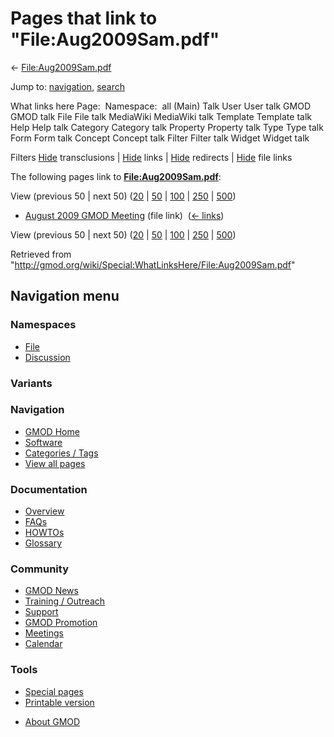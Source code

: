 <div id="mw-page-base" class="noprint">

</div>

<div id="mw-head-base" class="noprint">

</div>

<div id="content" class="mw-body" role="main">

<span id="top"></span>

<div id="mw-js-message" style="display:none;">

</div>



# <span dir="auto">Pages that link to "File:Aug2009Sam.pdf"</span>

<div id="bodyContent">

<div id="contentSub">

← [File:Aug2009Sam.pdf](/wiki/File:Aug2009Sam.pdf "File:Aug2009Sam.pdf")

</div>

<div id="jump-to-nav" class="mw-jump">

Jump to: [navigation](#mw-navigation), [search](#p-search)

</div>

<div id="mw-content-text">

What links here Page:  Namespace:  all (Main) Talk User User talk GMOD
GMOD talk File File talk MediaWiki MediaWiki talk Template Template talk
Help Help talk Category Category talk Property Property talk Type Type
talk Form Form talk Concept Concept talk Filter Filter talk Widget
Widget talk

Filters
[Hide](/mediawiki/index.php?title=Special:WhatLinksHere/File:Aug2009Sam.pdf&hidetrans=1 "Special:WhatLinksHere/File:Aug2009Sam.pdf")
transclusions \|
[Hide](/mediawiki/index.php?title=Special:WhatLinksHere/File:Aug2009Sam.pdf&hidelinks=1 "Special:WhatLinksHere/File:Aug2009Sam.pdf")
links \|
[Hide](/mediawiki/index.php?title=Special:WhatLinksHere/File:Aug2009Sam.pdf&hideredirs=1 "Special:WhatLinksHere/File:Aug2009Sam.pdf")
redirects \|
[Hide](/mediawiki/index.php?title=Special:WhatLinksHere/File:Aug2009Sam.pdf&hideimages=1 "Special:WhatLinksHere/File:Aug2009Sam.pdf")
file links

The following pages link to
**[File:Aug2009Sam.pdf](/wiki/File:Aug2009Sam.pdf "File:Aug2009Sam.pdf")**:

View (previous 50 \| next 50)
([20](/mediawiki/index.php?title=Special:WhatLinksHere/File:Aug2009Sam.pdf&limit=20 "Special:WhatLinksHere/File:Aug2009Sam.pdf")
\|
[50](/mediawiki/index.php?title=Special:WhatLinksHere/File:Aug2009Sam.pdf&limit=50 "Special:WhatLinksHere/File:Aug2009Sam.pdf")
\|
[100](/mediawiki/index.php?title=Special:WhatLinksHere/File:Aug2009Sam.pdf&limit=100 "Special:WhatLinksHere/File:Aug2009Sam.pdf")
\|
[250](/mediawiki/index.php?title=Special:WhatLinksHere/File:Aug2009Sam.pdf&limit=250 "Special:WhatLinksHere/File:Aug2009Sam.pdf")
\|
[500](/mediawiki/index.php?title=Special:WhatLinksHere/File:Aug2009Sam.pdf&limit=500 "Special:WhatLinksHere/File:Aug2009Sam.pdf"))

- [August 2009 GMOD
  Meeting](/wiki/August_2009_GMOD_Meeting "August 2009 GMOD Meeting")
  (file link) ‎ <span class="mw-whatlinkshere-tools">([←
  links](/mediawiki/index.php?title=Special:WhatLinksHere&target=August+2009+GMOD+Meeting "Special:WhatLinksHere"))</span>

View (previous 50 \| next 50)
([20](/mediawiki/index.php?title=Special:WhatLinksHere/File:Aug2009Sam.pdf&limit=20 "Special:WhatLinksHere/File:Aug2009Sam.pdf")
\|
[50](/mediawiki/index.php?title=Special:WhatLinksHere/File:Aug2009Sam.pdf&limit=50 "Special:WhatLinksHere/File:Aug2009Sam.pdf")
\|
[100](/mediawiki/index.php?title=Special:WhatLinksHere/File:Aug2009Sam.pdf&limit=100 "Special:WhatLinksHere/File:Aug2009Sam.pdf")
\|
[250](/mediawiki/index.php?title=Special:WhatLinksHere/File:Aug2009Sam.pdf&limit=250 "Special:WhatLinksHere/File:Aug2009Sam.pdf")
\|
[500](/mediawiki/index.php?title=Special:WhatLinksHere/File:Aug2009Sam.pdf&limit=500 "Special:WhatLinksHere/File:Aug2009Sam.pdf"))

</div>

<div class="printfooter">

Retrieved from
"<http://gmod.org/wiki/Special:WhatLinksHere/File:Aug2009Sam.pdf>"

</div>

<div id="catlinks" class="catlinks catlinks-allhidden">

</div>

<div class="visualClear">

</div>

</div>

</div>

<div id="mw-navigation">

## Navigation menu

<div id="mw-head">



<div id="left-navigation">

<div id="p-namespaces" class="vectorTabs" role="navigation"
aria-labelledby="p-namespaces-label">

### Namespaces

- <span id="ca-nstab-image"><a href="/wiki/File:Aug2009Sam.pdf" accesskey="c"
  title="View the file page [c]">File</a></span>
- <span id="ca-talk"><a
  href="/mediawiki/index.php?title=File_talk:Aug2009Sam.pdf&amp;action=edit&amp;redlink=1"
  accesskey="t"
  title="Discussion about the content page [t]">Discussion</a></span>

</div>

<div id="p-variants" class="vectorMenu emptyPortlet" role="navigation"
aria-labelledby="p-variants-label">

### 

### Variants[](#)

<div class="menu">

</div>

</div>

</div>

<div id="right-navigation">





</div>



</div>

</div>

</div>

<div id="mw-panel">

<div id="p-logo" role="banner">

<a href="/wiki/Main_Page"
style="background-image: url(http://gmod.org/images/GMOD-cogs.png);"
title="Visit the main page"></a>

</div>

<div id="p-Navigation" class="portal" role="navigation"
aria-labelledby="p-Navigation-label">

### Navigation

<div class="body">

- <span id="n-GMOD-Home">[GMOD Home](/wiki/Main_Page)</span>
- <span id="n-Software">[Software](/wiki/GMOD_Components)</span>
- <span id="n-Categories-.2F-Tags">[Categories /
  Tags](/wiki/Categories)</span>
- <span id="n-View-all-pages">[View all
  pages](/wiki/Special:AllPages)</span>

</div>

</div>

<div id="p-Documentation" class="portal" role="navigation"
aria-labelledby="p-Documentation-label">

### Documentation

<div class="body">

- <span id="n-Overview">[Overview](/wiki/Overview)</span>
- <span id="n-FAQs">[FAQs](/wiki/Category:FAQ)</span>
- <span id="n-HOWTOs">[HOWTOs](/wiki/Category:HOWTO)</span>
- <span id="n-Glossary">[Glossary](/wiki/Glossary)</span>

</div>

</div>

<div id="p-Community" class="portal" role="navigation"
aria-labelledby="p-Community-label">

### Community

<div class="body">

- <span id="n-GMOD-News">[GMOD News](/wiki/GMOD_News)</span>
- <span id="n-Training-.2F-Outreach">[Training /
  Outreach](/wiki/Training_and_Outreach)</span>
- <span id="n-Support">[Support](/wiki/Support)</span>
- <span id="n-GMOD-Promotion">[GMOD
  Promotion](/wiki/GMOD_Promotion)</span>
- <span id="n-Meetings">[Meetings](/wiki/Meetings)</span>
- <span id="n-Calendar">[Calendar](/wiki/Calendar)</span>

</div>

</div>

<div id="p-tb" class="portal" role="navigation"
aria-labelledby="p-tb-label">

### Tools

<div class="body">

- <span id="t-specialpages"><a href="/wiki/Special:SpecialPages" accesskey="q"
  title="A list of all special pages [q]">Special pages</a></span>
- <span id="t-print"><a
  href="/mediawiki/index.php?title=Special:WhatLinksHere/File:Aug2009Sam.pdf&amp;printable=yes"
  rel="alternate" accesskey="p"
  title="Printable version of this page [p]">Printable version</a></span>

</div>

</div>

</div>

</div>

<div id="footer" role="contentinfo">

- <span id="footer-places-about">[About
  GMOD](/wiki/GMOD:About "GMOD:About")</span>

<!-- -->






</div>
